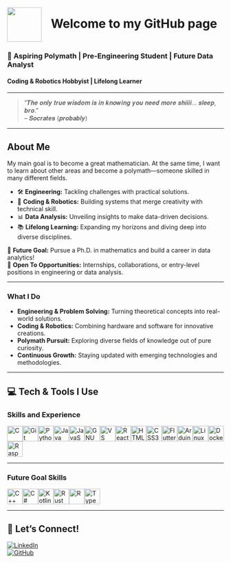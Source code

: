 # <img src="https://i.redd.it/lsp80gjd72u41.jpg" width="80" height="80" style="vertical-align: middle; margin-right: 15px;" /> Welcome to my GitHub page  
### 🌟 **Aspiring Polymath | Pre-Engineering Student | Future Data Analyst**  
#### Coding & Robotics Hobbyist | Lifelong Learner  

---

> "𝑻𝒉𝒆 𝒐𝒏𝒍𝒚 𝒕𝒓𝒖𝒆 𝒘𝒊𝒔𝒅𝒐𝒎 𝒊𝒔 𝒊𝒏 𝒌𝒏𝒐𝒘𝒊𝒏𝒈 𝒚𝒐𝒖 𝒏𝒆𝒆𝒅 𝒎𝒐𝒓𝒆 𝒔𝒉𝒊𝒊𝒊𝒊… 𝒔𝒍𝒆𝒆𝒑, 𝒃𝒓𝒐."  
> – 𝑺𝒐𝒄𝒓𝒂𝒕𝒆𝒔 (𝒑𝒓𝒐𝒃𝒂𝒃𝒍𝒚)

---

## **About Me**  
My main goal is to become a great mathematician. At the same time, I want to learn about other areas and become a polymath—someone skilled in many different fields.
- 🛠️ **Engineering:** Tackling challenges with practical solutions.  
- 🤖 **Coding & Robotics:** Building systems that merge creativity with technical skill.  
- 📊 **Data Analysis:** Unveiling insights to make data-driven decisions.  
- 📚 **Lifelong Learning:** Expanding my horizons and diving deep into diverse disciplines.

🎯 **Future Goal:** Pursue a Ph.D. in mathematics and build a career in data analytics!  
💼 **Open To Opportunities:** Internships, collaborations, or entry-level positions in engineering or data analysis.  

---

### **What I Do**  
- **Engineering & Problem Solving:** Turning theoretical concepts into real-world solutions.  
- **Coding & Robotics:** Combining hardware and software for innovative creations.  
- **Polymath Pursuit:** Exploring diverse fields of knowledge out of pure curiosity.  
- **Continuous Growth:** Staying updated with emerging technologies and methodologies.  

---

## **💻 Tech & Tools I Use**  
### Skills and Experience  

<p align="left">
<a href="https://docs.microsoft.com/en-us/cpp/?view=msvc-170" target="_blank" rel="noreferrer"><img src="https://raw.githubusercontent.com/danielcranney/readme-generator/main/public/icons/skills/c-colored.svg" width="36" height="36" alt="C" /></a><a href="https://git-scm.com/" target="_blank" rel="noreferrer"><img src="https://raw.githubusercontent.com/danielcranney/readme-generator/main/public/icons/skills/git-colored.svg" width="36" height="36" alt="Git" /></a><a href="https://www.python.org/" target="_blank" rel="noreferrer"><img src="https://raw.githubusercontent.com/danielcranney/readme-generator/main/public/icons/skills/python-colored.svg" width="36" height="36" alt="Python" /></a><a href="https://www.oracle.com/java/" target="_blank" rel="noreferrer"><img src="https://raw.githubusercontent.com/danielcranney/readme-generator/main/public/icons/skills/java-colored.svg" width="36" height="36" alt="Java" /></a><a href="https://developer.mozilla.org/en-US/docs/Web/JavaScript" target="_blank" rel="noreferrer"><img src="https://raw.githubusercontent.com/danielcranney/readme-generator/main/public/icons/skills/javascript-colored.svg" width="36" height="36" alt="JavaScript" /></a><a href="https://www.gnu.org/software/bash/" target="_blank" rel="noreferrer"><img src="https://raw.githubusercontent.com/danielcranney/readme-generator/main/public/icons/skills/gnubash.svg" width="36" height="36" alt="GNU Bash" /></a><a href="https://code.visualstudio.com/" target="_blank" rel="noreferrer"><img src="https://raw.githubusercontent.com/danielcranney/readme-generator/main/public/icons/skills/visualstudiocode.svg" width="36" height="36" alt="VS Code" /></a><a href="https://reactjs.org/" target="_blank" rel="noreferrer"><img src="https://raw.githubusercontent.com/danielcranney/readme-generator/main/public/icons/skills/react-colored.svg" width="36" height="36" alt="React" /></a><a href="https://developer.mozilla.org/en-US/docs/Glossary/HTML5" target="_blank" rel="noreferrer"><img src="https://raw.githubusercontent.com/danielcranney/readme-generator/main/public/icons/skills/html5-colored.svg" width="36" height="36" alt="HTML5" /></a><a href="https://www.w3.org/TR/CSS/#css" target="_blank" rel="noreferrer"><img src="https://raw.githubusercontent.com/danielcranney/readme-generator/main/public/icons/skills/css3-colored.svg" width="36" height="36" alt="CSS3" /></a><a href="https://flutter.dev/" target="_blank" rel="noreferrer"><img src="https://raw.githubusercontent.com/danielcranney/readme-generator/main/public/icons/skills/flutter-colored.svg" width="36" height="36" alt="Flutter" /></a><a href="https://store.arduino.cc/?gclid=Cj0KCQjw2eilBhCCARIsAG0Pf8uueBifykWcsSS4LPESeGQfxGVKJYnzV7bz471XfknQJy_1VINVWM8aAkLtEALw_wcB" target="_blank" rel="noreferrer"><img src="https://raw.githubusercontent.com/danielcranney/readme-generator/main/public/icons/skills/arduino-colored.svg" width="36" height="36" alt="Arduino" /></a><a href="https://www.linux.org" target="_blank" rel="noreferrer"><img src="https://raw.githubusercontent.com/danielcranney/readme-generator/main/public/icons/skills/linux-colored.svg" width="36" height="36" alt="Linux" /></a><a href="https://www.docker.com/" target="_blank" rel="noreferrer"><img src="https://raw.githubusercontent.com/danielcranney/readme-generator/main/public/icons/skills/docker-colored.svg" width="36" height="36" alt="Docker" /></a><a href="https://www.raspberrypi.org/" target="_blank" rel="noreferrer"><img src="https://raw.githubusercontent.com/danielcranney/readme-generator/main/public/icons/skills/raspberrypi-colored.svg" width="36" height="36" alt="Raspberry Pi" /></a>
</p>

---

### **Future Goal Skills**  

<p align="left">
<a href="https://docs.microsoft.com/en-us/cpp/?view=msvc-170" target="_blank" rel="noreferrer"><img src="https://raw.githubusercontent.com/danielcranney/readme-generator/main/public/icons/skills/cplusplus-colored.svg" width="36" height="36" alt="C++" /></a><a href="https://docs.microsoft.com/en-us/dotnet/csharp/" target="_blank" rel="noreferrer"><img src="https://raw.githubusercontent.com/danielcranney/readme-generator/main/public/icons/skills/csharp-colored.svg" width="36" height="36" alt="C#" /></a><a href="https://kotlinlang.org/" target="_blank" rel="noreferrer"><img src="https://raw.githubusercontent.com/danielcranney/readme-generator/main/public/icons/skills/kotlin-colored.svg" width="36" height="36" alt="Kotlin" /></a><a href="https://www.rust-lang.org/" target="_blank" rel="noreferrer"><img src="https://raw.githubusercontent.com/danielcranney/readme-generator/main/public/icons/skills/rust-colored.svg" width="36" height="36" alt="Rust" /></a><a href="https://www.r-project.org/" target="_blank" rel="noreferrer"><img src="https://raw.githubusercontent.com/danielcranney/readme-generator/main/public/icons/skills/rlang-colored.svg" width="36" height="36" alt="R" /></a><a href="https://www.typescriptlang.org/" target="_blank" rel="noreferrer"><img src="https://raw.githubusercontent.com/danielcranney/readme-generator/main/public/icons/skills/typescript-colored.svg" width="36" height="36" alt="TypeScript" /></a>
</p>

---

## **🌌 Let’s Connect!**  
[![LinkedIn](https://img.shields.io/badge/-LinkedIn-0077B5?style=for-the-badge&logo=linkedin&logoColor=white)](https://www.linkedin.com/)  
[![GitHub](https://img.shields.io/badge/-GitHub-181717?style=for-the-badge&logo=github&logoColor=white)](https://github.com/)
